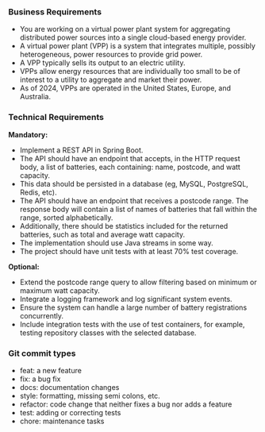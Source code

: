 ### Business Requirements
- You are working on a virtual power plant system for aggregating distributed power sources into a single cloud-based energy provider. 
- A virtual power plant (VPP) is a system that integrates multiple, possibly heterogeneous, power resources to provide grid power. 
- A VPP typically sells its output to an electric utility. 
- VPPs allow energy resources that are individually too small to be of interest to a utility to aggregate and market their power. 
- As of 2024, VPPs are operated in the United States, Europe, and Australia.

### Technical Requirements
**Mandatory:**
- Implement a REST API in Spring Boot.
- The API should have an endpoint that accepts, in the HTTP request body, a list of batteries, each containing: name, postcode, and watt capacity. 
- This data should be persisted in a database (eg, MySQL, PostgreSQL, Redis, etc).
- The API should have an endpoint that receives a postcode range. The response body will contain a list of names of batteries that fall within the range, sorted alphabetically. 
- Additionally, there should be statistics included for the returned batteries, such as total and average watt capacity.
- The implementation should use Java streams in some way.
- The project should have unit tests with at least 70% test coverage.

**Optional:**
- Extend the postcode range query to allow filtering based on minimum or maximum watt capacity. 
- Integrate a logging framework and log significant system events.
- Ensure the system can handle a large number of battery registrations concurrently.
- Include integration tests with the use of test containers, for example, testing repository classes with the selected database.

### Git commit types
- feat: a new feature
- fix: a bug fix
- docs: documentation changes
- style: formatting, missing semi colons, etc.
- refactor: code change that neither fixes a bug nor adds a feature
- test: adding or correcting tests
- chore: maintenance tasks